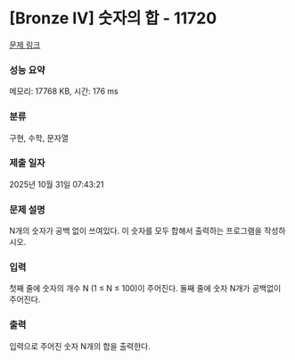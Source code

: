 # [Bronze IV] 숫자의 합 - 11720

[문제 링크](https://www.acmicpc.net/problem/11720)

### 성능 요약

메모리: 17768 KB, 시간: 176 ms

### 분류

구현, 수학, 문자열

### 제출 일자

2025년 10월 31일 07:43:21

### 문제 설명

<p>N개의 숫자가 공백 없이 쓰여있다. 이 숫자를 모두 합해서 출력하는 프로그램을 작성하시오.</p>

### 입력

 <p>첫째 줄에 숫자의 개수 N (1 ≤ N ≤ 100)이 주어진다. 둘째 줄에 숫자 N개가 공백없이 주어진다.</p>

### 출력

 <p>입력으로 주어진 숫자 N개의 합을 출력한다.</p>
